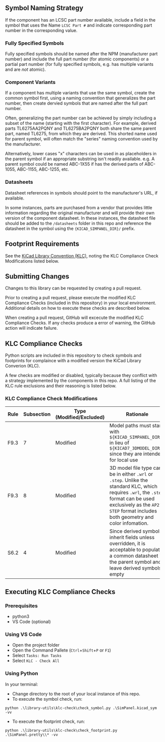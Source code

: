 ## Symbol Naming Strategy

If the component has an LCSC part number available, include a field in the symbol that uses the Name `LCSC Part #` and indicate corresponding part number in the corresponding value.

### Fully Specified Symbols

Fully specified symbols should be named after the NPM (manufacturer part number) and include the full part number (for atomic components) or a partial part number (for fully specified symbols, e.g. has multiple variants and are _not_ atomic).

### Component Variants

If a component has multiple variants that use the same symbol, create the common symbol first, using a naming convention that generalizes the part number, then create dervied symbols that are named after the full part number.

Often, generalizing the part number can be achieved by simply including a subset of the name (starting with the first character). For example, derived parts TL6275AA2PQNY and TL6275BA2PQNY both share the same parent part, named TL6275, from which they are derived. This shorted name used for parent symbol, will often match the "series" naming convention used by the manufacturer.

Alternatively, lower cases "x" characters can be used in as placeholders in the parent symbol if an appropriate substring isn't readily available. e.g. A parent symbol could be named ABC-1X55 if has the derived parts of ABC-1055, ABC-1155, ABC-1255, etc.

### Datasheets

Datasheet references in symbols should point to the manufacturer's URL, if available.

In some instances, parts are purchased from a vendor that provides little information regarding the original manufacturer and will provide their own version of the component datasheet. In these instances, the datasheet file should be added to the `/datasheets` folder in this repo and reference the datasheet in the symbol using the `{KICAD_SIMPANEL_DIR}/` prefix.

## Footprint Requirements

See the [KiCad Library Convention (KLC)](https://klc.kicad.org/), noting the KLC Compliance Check Modifications listed below.

## Submitting Changes

Changes to this library can be requested by creating a pull request.

Prior to creating a pull request, please execute the modified KLC Compliance Checks (included in this repository) in your local environment. Additional details on how to execute these checks are described below.

When creating a pull request, GitHub will excecute the modified KLC Compliance Checks. If any checks produce a error of warning, the GitHub action will indicate failure.

## KLC Compliance Checks

Python scripts are included in this repository to check symbols and footprints for complaince with a modified version the KiCad Library Converion (KLC).

A few checks are modified or disabled, typically because they conflict with a strategy implemented by the components in this repo. A full listing of the KLC rule exclusions and their reasoning is listed below.

### KLC Compliance Check Modifications

| Rule | Subsection | Type (Modified/Excluded) | Rationale                                                                                                                                                                                                                 |
| ---- | ---------- | ------------------------ | ------------------------------------------------------------------------------------------------------------------------------------------------------------------------------------------------------------------------- |
| F9.3 | 7          | Modified                 | Model paths must start with `${KICAD_SIMPANEL_DIR}/` in lieu of `${KICAD7_3DMODEL_DIR}/` since they are intended for local use                                                                                            |
| F9.3 | 8          | Modified                 | 3D model file type can be in either `.wrl` or `.step`. Unlike the standard KLC, which requires `.wrl`, the `.step` format can be used exclusively as the `AP214 STEP` format includes both geometry and color infomation. |
| S6.2 | 4          | Modified                 | Since derived symbols inherit fields unless overridden, it is acceptable to populate a common datasheet in the parent symbol and leave derived symbols empty                                                              |

## Executing KLC Compliance Checks

### Prerequisites

- python3
- VS Code (optional)

### Using VS Code

- Open the project folder
- Open the Command Pallete (`Ctrl`+`Shift`+`P` or `F1`)
- Select `Tasks: Run Tasks`
- Select `KLC - Check All`

### Using Python

In your terminal:

- Change directory to the root of your local instance of this repo.
- To execute the symbol check, run:

```shell
python .\library-utils\klc-check\check_symbol.py .\SimPanel.kicad_sym -vv
```

- To execute the footprint check, run:

```shell
python .\library-utils\klc-check\check_footprint.py .\SimPanel.pretty\\* -vv
```

